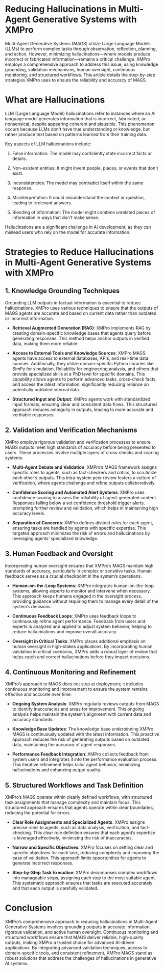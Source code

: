# Reducing Hallucinations in Multi-Agent Generative Systems with XMPro

Multi-Agent Generative Systems (MAGS) utilize Large Language Models (LLMs) to perform complex tasks through observation, reflection, planning, and action. However, minimizing hallucinations—where models produce incorrect or fabricated information—remains a critical challenge. XMPro employs a comprehensive approach to address this issue, using knowledge grounding, validation mechanisms, human oversight, continuous monitoring, and structured workflows. This article details the step-by-step strategies XMPro uses to ensure the reliability and accuracy of MAGS.

# What are Hallucinations
LLM (Large Language Model) hallucinations refer to instances where an AI language model generates information that is incorrect, fabricated, or nonsensical, despite appearing coherent and plausible. This phenomenon occurs because LLMs don't have true understanding or knowledge, but rather produce text based on patterns learned from their training data.

Key aspects of LLM hallucinations include:

1. False information: The model may confidently state incorrect facts or details.

2. Non-existent entities: It might invent people, places, or events that don't exist.

3. Inconsistencies: The model may contradict itself within the same response.

4. Misinterpretation: It could misunderstand the context or question, leading to irrelevant answers.

5. Blending of information: The model might combine unrelated pieces of information in ways that don't make sense.

Hallucinations are a significant challenge in AI development, as they can mislead users who rely on the model for accurate information. 

# Strategies to Reduce Hallucinations in Multi-Agent Generative Systems with XMPro

## 1. Knowledge Grounding Techniques

Grounding LLM outputs in factual information is essential to reduce hallucinations. XMPro uses various techniques to ensure that the outputs of MAGS agents are accurate and based on current data rather than outdated or incorrect information.

- **Retrieval Augmented Generation (RAG)**: XMPro implements RAG by creating domain-specific knowledge bases that agents query before generating responses. This method helps anchor outputs in verified data, making them more reliable.

- **Access to External Tools and Knowledge Sources**: XMPro MAGS agents have access to external databases, APIs, and real-time data sources. Additionally, they utilize domain-specific Python libraries like SimPy for simulation, Reliability for engineering analysis, and others that provide specialized skills at a PhD level for specific domains. This capability allows agents to perform advanced tasks, cross-check facts, and access the latest information, significantly reducing reliance on potentially outdated internal data.

- **Structured Input and Output**: XMPro agents work with standardized input formats, ensuring clear and consistent data flows. This structured approach reduces ambiguity in outputs, leading to more accurate and verifiable responses.

## 2. Validation and Verification Mechanisms

XMPro employs rigorous validation and verification processes to ensure MAGS outputs meet high standards of accuracy before being presented to users. These processes involve multiple layers of cross-checks and scoring systems.

- **Multi-Agent Debate and Validation**: XMPro’s MAGS framework assigns specific roles to agents, such as fact-checkers and critics, to scrutinize each other’s outputs. This intra-system peer review fosters a culture of verification, where agents challenge and refine outputs collaboratively.

- **Confidence Scoring and Automated Alert Systems**: XMPro uses confidence scoring to assess the reliability of agent-generated content. Responses falling below a set confidence threshold trigger alerts, prompting further review and validation, which helps in maintaining high accuracy levels.

- **Separation of Concerns**: XMPro defines distinct roles for each agent, ensuring tasks are handled by agents with specific expertise. This targeted approach minimizes the risk of errors and hallucinations by leveraging agents’ specialized knowledge.

## 3. Human Feedback and Oversight

Incorporating human oversight ensures that XMPro’s MAGS maintain high standards of accuracy, particularly in complex or sensitive tasks. Human feedback serves as a crucial checkpoint in the system’s operations.

- **Human-on-the-Loop Systems**: XMPro integrates human-on-the-loop systems, allowing experts to monitor and intervene when necessary. This approach keeps humans engaged in the oversight process, providing guidance without requiring them to manage every detail of the system’s decisions.

- **Continuous Feedback Loops**: XMPro uses feedback loops to continuously refine agent performance. Feedback from users and experts is analyzed and applied to adjust system behavior, helping to reduce hallucinations and improve overall accuracy.

- **Oversight in Critical Tasks**: XMPro places additional emphasis on human oversight in high-stakes applications. By incorporating human validation in critical scenarios, XMPro adds a robust layer of review that helps catch and correct hallucinations before they impact decisions.

## 4. Continuous Monitoring and Refinement

XMPro’s approach to MAGS does not stop at deployment; it includes continuous monitoring and improvement to ensure the system remains effective and accurate over time.

- **Ongoing System Analysis**: XMPro regularly reviews outputs from MAGS to identify inaccuracies and areas for improvement. This ongoing analysis helps maintain the system’s alignment with current data and accuracy standards.

- **Knowledge Base Updates**: The knowledge base underpinning XMPro MAGS is continuously updated with the latest information. This proactive approach reduces the risk of generating outputs based on outdated data, maintaining the accuracy of agent responses.

- **Performance Feedback Integration**: XMPro collects feedback from system users and integrates it into the performance evaluation process. This iterative refinement helps tailor agent behavior, minimizing hallucinations and enhancing output quality.

## 5. Structured Workflows and Task Definition

XMPro’s MAGS operate within clearly defined workflows, with structured task assignments that manage complexity and maintain focus. This structured approach ensures that agents operate within clear boundaries, reducing the potential for errors.

- **Clear Role Assignments and Specialized Agents**: XMPro assigns precise roles to agents, such as data analysis, verification, and fact-checking. This clear role definition ensures that each agent’s expertise is leveraged effectively, minimizing the risk of inaccuracies.

- **Narrow and Specific Objectives**: XMPro focuses on setting clear and specific objectives for each task, reducing complexity and improving the ease of validation. This approach limits opportunities for agents to generate incorrect responses.

- **Step-by-Step Task Execution**: XMPro decomposes complex workflows into manageable steps, assigning each step to the most suitable agent. This systematic approach ensures that tasks are executed accurately and that each output is carefully validated.

# Conclusion

XMPro’s comprehensive approach to reducing hallucinations in Multi-Agent Generative Systems involves grounding outputs in accurate information, rigorous validation, and active human oversight. Continuous monitoring and structured workflows ensure that MAGS deliver reliable, high-quality outputs, making XMPro a trusted choice for advanced AI-driven applications. By integrating advanced validation techniques, access to domain-specific tools, and consistent refinement, XMPro MAGS stand as robust solutions that address the challenges of hallucinations in generative AI systems.